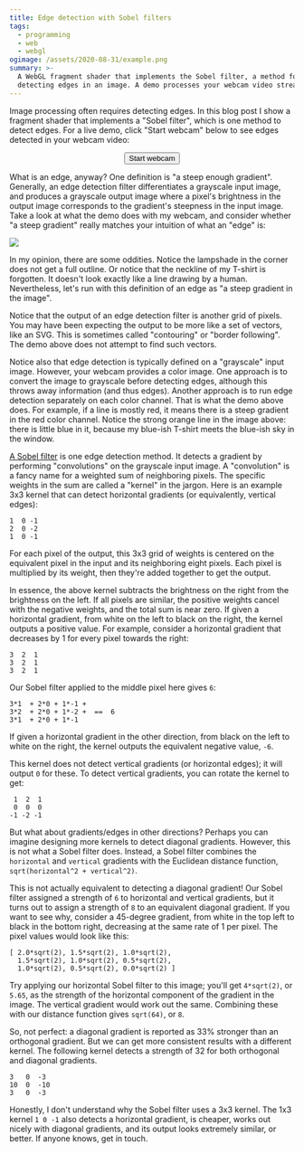 ```yaml
---
title: Edge detection with Sobel filters
tags:
  - programming
  - web
  - webgl
ogimage: /assets/2020-08-31/example.png
summary: >-
  A WebGL fragment shader that implements the Sobel filter, a method for
  detecting edges in an image. A demo processes your webcam video stream.
---
```


Image processing often requires detecting edges.
In this blog post I show a fragment shader that implements a "Sobel filter",
which is one method to detect edges.
For a live demo,
click "Start webcam" below
to see edges detected in your webcam video:

<canvas id="display" style="max-width: initial; display: none;"></canvas>
<div style="text-align: center">
  <button onclick="startWebcam(); this.parentElement.removeChild(this)">Start webcam</button>
</div>
<video id="webcamVideo" style="display: none;"></video>

<script id="vertex-shader" type="glsl">
    attribute vec2 c;
    void main(void) {
      gl_Position=vec4(c, 0.0, 1.0);
    }
</script>

<script id="fragment-shader" type="glsl">
    precision mediump float;
    uniform sampler2D tex;
    uniform vec2 texSize;
    vec3 texRGB(vec2 coord) {
      return texture2D(tex, coord).rgb;
    }
    vec3 sobel(vec2 coord, vec2 v, vec2 h) {
      vec3 total = vec3(0.);
      total += texRGB(coord + h - v);
      total += texRGB(coord - h - v) * -1.;
      total += texRGB(coord + h)     *  2.;
      total += texRGB(coord - h)     * -2.;
      total += texRGB(coord + h + v);
      total += texRGB(coord - h + v) * -1.;

      return total;
    }
    void main(void) {
      vec2 coord = gl_FragCoord.xy / texSize;

      vec2 pxSize = 1./texSize;

      vec2 v = vec2(0., pxSize.y);
      vec2 h = vec2(pxSize.x, 0.);

      vec3 vertical = sobel(coord, v, h);
      vec3 horizontal = sobel(coord, h, v);

      gl_FragColor = vec4(sqrt(vertical*vertical + horizontal*horizontal), 1.);
    }
</script>

<script type="text/javascript">
    const webcamVideoEl = document.getElementById("webcamVideo");
    const displayCanvasEl = document.getElementById("display");
    const gl = displayCanvasEl.getContext("webgl");

    const vs = gl.createShader(gl.VERTEX_SHADER);
    gl.shaderSource(vs, document.getElementById("vertex-shader").innerText);
    gl.compileShader(vs);

    const fs = gl.createShader(gl.FRAGMENT_SHADER);
    gl.shaderSource(fs, document.getElementById("fragment-shader").innerText);
    gl.compileShader(fs);
    if (!gl.getShaderParameter(fs, gl.COMPILE_STATUS)) {
      console.error(gl.getShaderInfoLog(fs));
    }

    const prog = gl.createProgram();
    gl.attachShader(prog, vs);
    gl.attachShader(prog, fs);
    gl.linkProgram(prog);
    gl.useProgram(prog);

    const vb = gl.createBuffer();
    gl.bindBuffer(gl.ARRAY_BUFFER, vb);
    gl.bufferData(gl.ARRAY_BUFFER, new Float32Array([ -1,1,  -1,-1,  1,-1,  1,1 ]), gl.STATIC_DRAW);

    const coordLoc = gl.getAttribLocation(prog, 'c');
    gl.vertexAttribPointer(coordLoc, 2, gl.FLOAT, false, 0, 0);
    gl.enableVertexAttribArray(coordLoc);

    gl.activeTexture(gl.TEXTURE0);
    const tex = gl.createTexture();
    gl.bindTexture(gl.TEXTURE_2D, tex);

    gl.texParameteri(gl.TEXTURE_2D, gl.TEXTURE_WRAP_S, gl.CLAMP_TO_EDGE);
    gl.texParameteri(gl.TEXTURE_2D, gl.TEXTURE_WRAP_T, gl.CLAMP_TO_EDGE);
    gl.texParameteri(gl.TEXTURE_2D, gl.TEXTURE_MIN_FILTER, gl.LINEAR);

    const texLoc = gl.getUniformLocation(prog, "tex");
    const texSizeLoc = gl.getUniformLocation(prog, "texSize");

    function startWebcam() {
      navigator.mediaDevices.getUserMedia({ video: {
            facingMode: "user",
            width: { ideal: 320 },
            height: { ideal: 240 } } }).then(stream => {
        displayCanvasEl.style.display = "block";
        webcamVideoEl.srcObject = stream;
        webcamVideoEl.play();
        function processFrame(now, metadata) {
          displayCanvasEl.width = metadata.width;
          displayCanvasEl.height = metadata.height;
          gl.viewport(0, 0, metadata.width, metadata.height);
          gl.texImage2D(gl.TEXTURE_2D, 0, gl.RGB, gl.RGB, gl.UNSIGNED_BYTE, webcamVideoEl);
          gl.uniform1i(texLoc, 0);
          gl.uniform2f(texSizeLoc, metadata.width, metadata.height);
          gl.drawArrays(gl.TRIANGLE_FAN, 0, 4);
          webcamVideoEl.requestVideoFrameCallback(processFrame);
        }
        webcamVideoEl.requestVideoFrameCallback(processFrame);
      }).catch(error => {
        console.error(error);
      });
    }
</script>

What is an edge, anyway?
One definition is "a steep enough gradient".
Generally, an edge detection filter differentiates a grayscale input image,
and produces a grayscale output image
where a pixel's brightness in the output image
corresponds to the gradient's steepness in the input image.
Take a look at what the demo does with my webcam,
and consider whether "a steep gradient" really matches your intuition of what an "edge" is:

<p><img src="/assets/2020-08-31/example.png"/></p>

In my opinion, there are some oddities.
Notice the lampshade in the corner does not get a full outline.
Or notice that the neckline of my T-shirt is forgotten.
It doesn't look exactly like a line drawing by a human.
Nevertheless, let's run with this definition of an edge as "a steep gradient in the image".

Notice that the output of an edge detection filter is another grid of pixels.
You may have been expecting the output to be more like a set of vectors, like an SVG.
This is sometimes called "contouring" or "border following".
The demo above does not attempt to find such vectors.

Notice also that edge detection is typically defined on a "grayscale" input image.
However, your webcam provides a color image.
One approach is to convert the image to grayscale before detecting edges,
although this throws away information (and thus edges).
Another approach is to run edge detection separately on each color channel.
That is what the demo above does.
For example, if a line is mostly red,
it means there is a steep gradient in the red color channel.
Notice the strong orange line in the image above:
there is little blue in it,
because my blue-ish T-shirt meets the blue-ish sky in the window.

[A Sobel filter](https://en.wikipedia.org/wiki/Sobel_operator) is one edge detection method.
It detects a gradient by performing "convolutions" on the grayscale input image.
A "convolution" is a fancy name for a weighted sum of neighboring pixels.
The specific weights in the sum are called a "kernel" in the jargon.
Here is an example 3x3 kernel that can detect horizontal gradients
(or equivalently, vertical edges):

```
1  0 -1
2  0 -2
1  0 -1
```

For each pixel of the output,
this 3x3 grid of weights is centered on the equivalent pixel in the input and its neighboring eight pixels.
Each pixel is multiplied by its weight,
then they're added together to get the output.

In essence, the above kernel subtracts the brightness on the right from the brightness on the left.
If all pixels are similar,
the positive weights cancel with the negative weights,
and the total sum is near zero.
If given a horizontal gradient,
from white on the left to black on the right,
the kernel outputs a positive value.
For example, consider a horizontal gradient
that decreases by 1 for every pixel towards the right:

```
3  2  1
3  2  1
3  2  1
```

Our Sobel filter applied to the middle pixel here gives `6`:

```
3*1  + 2*0 + 1*-1 +
3*2  + 2*0 + 1*-2 +  ==  6
3*1  + 2*0 + 1*-1
```

If given a horizontal gradient in the other direction,
from black on the left to white on the right,
the kernel outputs the equivalent negative value, `-6`.

This kernel does not detect vertical gradients (or horizontal edges);
it will output `0` for these.
To detect vertical gradients,
you can rotate the kernel to get:

```
 1  2  1
 0  0  0
-1 -2 -1
```

But what about gradients/edges in other directions?
Perhaps you can imagine designing more kernels
to detect diagonal gradients.
However, this is not what a Sobel filter does.
Instead, a Sobel filter combines the `horizontal` and `vertical` gradients with
the Euclidean distance function,
`sqrt(horizontal^2 + vertical^2)`.

This is not actually equivalent to detecting a diagonal gradient!
Our Sobel filter assigned a strength of `6` to horizontal and vertical gradients,
but it turns out to assign a strength of `8` to an equivalent diagonal gradient.
If you want to see why,
consider a 45-degree gradient,
from white in the top left to black in the bottom right,
decreasing at the same rate of 1 per pixel.
The pixel values would look like this:

```
[ 2.0*sqrt(2), 1.5*sqrt(2), 1.0*sqrt(2),
  1.5*sqrt(2), 1.0*sqrt(2), 0.5*sqrt(2),
  1.0*sqrt(2), 0.5*sqrt(2), 0.0*sqrt(2) ]
```

Try applying our horizontal Sobel filter to this image;
you'll get `4*sqrt(2)`, or `5.65`,
as the strength of the horizontal component of the gradient in the image.
The vertical gradient would work out the same.
Combining these with our distance function gives
`sqrt(64)`, or `8`.

So, not perfect:
a diagonal gradient is reported as 33% stronger than an orthogonal gradient.
But we can get more consistent results with a different kernel.
The following kernel
detects a strength of 32 for both orthogonal and diagonal gradients.

```
3   0  -3
10  0  -10
3   0  -3
```

Honestly, I don't understand why the Sobel filter uses a 3x3 kernel.
The 1x3 kernel `1 0 -1` also detects a horizontal gradient,
is cheaper,
works out nicely with diagonal gradients,
and its output looks extremely similar, or better.
If anyone knows, get in touch.
